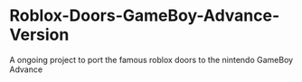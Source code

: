 # Roblox-Doors-GameBoy-Advance-Version
A ongoing  project to port the famous roblox doors to the nintendo GameBoy Advance

